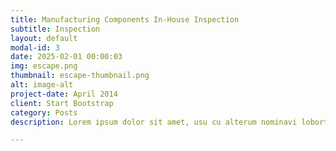 ```yaml
---
title: Manufacturing Components In-House Inspection
subtitle: Inspection
layout: default
modal-id: 3
date: 2025-02-01 00:00:03
img: escape.png
thumbnail: escape-thumbnail.png
alt: image-alt
project-date: April 2014
client: Start Bootstrap
category: Posts
description: Lorem ipsum dolor sit amet, usu cu alterum nominavi lobortis. At duo novum diceret. Tantas apeirian vix et, usu sanctus postulant inciderint ut, populo diceret necessitatibus in vim. Cu eum dicam feugiat noluisse.

---
```

